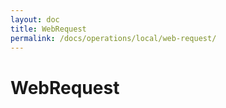```yaml
---
layout: doc
title: WebRequest
permalink: /docs/operations/local/web-request/
---
```


WebRequest
==========